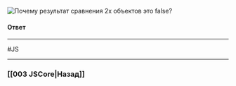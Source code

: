 ![Почему результат сравнения 2х объектов это `false`?](https://youtu.be/IooJ3P2VUYs?t=100)

#### Ответ



___
 #JS 

___

### [[003 JSCore|Назад]]